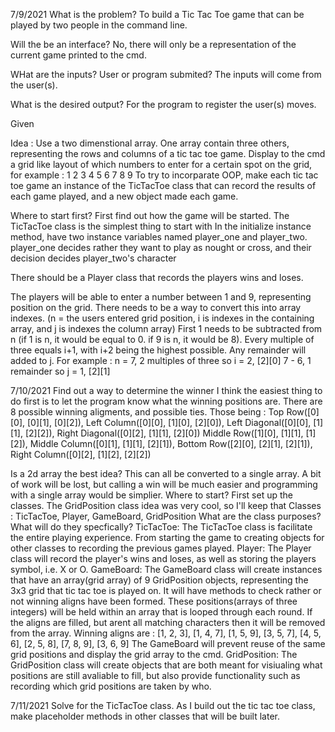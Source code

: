 7/9/2021
What is the problem?
To build a Tic Tac Toe game that can be played by two people in the command line. 

Will the be an interface? No, there will only be a representation of the current game printed to the cmd.

WHat are the inputs? User or program submited? The inputs will come from the user(s). 

What is the desired output? For the program to register the user(s) moves.

Given

Idea : Use a two dimenstional array. One array contain three others, representing the rows and columns of a tic tac toe game. Display to the cmd a grid like layout of which numbers to enter for a certain spot on the grid, for example :  1 2 3
                                                                4 5 6
                                                                7 8 9
To try to incorparate OOP, make each tic tac toe game an instance of the TicTacToe class that can record the results of each game played, and a new object made each game. 

Where to start first?
First find out how the game will be started.
The TicTacToe class is the simplest thing to start with
In the initialize instance method, have two instance variables
named player_one and player_two. 
player_one decides rather they want to play as nought or cross, and
their decision decides player_two's character

There should be a Player class that records the players wins and loses.

The players will be able to enter a number between 1 and 9, representing position on the grid. There needs to be a way to convert this into array indexes. (n = the users entered grid position, i is indexes in the containing array, and j is indexes the column array) First 1 needs to be subtracted from n (if 1 is n, it would be equal to 0. if 9 is n, it would be 8). Every multiple of three equals i+1, with i+2 being the highest possible. Any remainder will added to j. For example :
n = 7, 2 multiples of three so i = 2, [2][0]
7 - 6, 1 remainder so j = 1, [2][1]

7/10/2021
Find out a way to determine the winner
I think the easiest thing to do first is to let the program know what the winning positions are. There are 8 possible winning aligments, and possible ties.
Those being : Top Row([0][0], [0][1], [0][2]), Left Column([0][0], [1][0], [2][0]), Left Diagonal([0][0], [1][1], [2][2]), Right Diagonal([0][2], [1][1], [2][0])
Middle Row([1][0], [1][1], [1][2]), Middle Column([0][1], [1][1], [2][1]), Bottom Row([2][0], [2][1], [2][1]), Right Column([0][2], [1][2], [2][2])

Is a 2d array the best idea? This can all be converted to a single array. A bit of work will be lost, but calling a win will be much easier and programming with a single array would be simplier. 
Where to start?
First set up the classes. The GridPosition class idea was very cool, so I'll keep that
Classes : TicTacToe, Player, GameBoard, GridPosition
What are the class purposes? What will do they specfically?
TicTacToe: The TicTacToe class is facilitate the entire playing experience. From starting the game to creating objects for other classes to recording the previous games played.
Player: The Player class will record the player's wins and loses, as well as storing the players symbol, i.e. X or O.
GameBoard: The GameBoard class will create instances that have an array(grid array) of 9 GridPosition objects, representing the 3x3 grid that tic tac toe is played on. It will have methods to check rather or not winning aligns have been formed. These positions(arrays of three integers) will be held within an array that is looped through each round. If the aligns are filled, but arent all matching characters then it will be removed from the array. Winning aligns are : [1, 2, 3], [1, 4, 7], [1, 5, 9], [3, 5, 7], [4, 5, 6], [2, 5, 8], [7, 8, 9], [3, 6, 9]
The GameBoard will prevent reuse of the same grid positions and display the grid array to the cmd.
GridPosition: The GridPosition class will create objects that are both meant for visiualing what positions are still avaliable to fill, but also provide functionality such as recording which grid positions are taken by who.

7/11/2021
Solve for the TicTacToe class. As I build out the tic tac toe class, make placeholder methods in other classes that will be built later.
